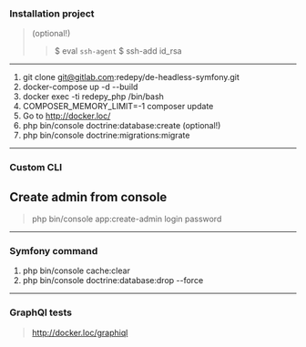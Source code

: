 ### Installation project
>(optional!)
>> $ eval `ssh-agent` 
>> $ ssh-add id_rsa 
---
1. git clone git@gitlab.com:redepy/de-headless-symfony.git
2. docker-compose up -d --build
3. docker exec -ti redepy_php /bin/bash
4. COMPOSER_MEMORY_LIMIT=-1 composer update
5. Go to http://docker.loc/ 
6. php bin/console doctrine:database:create (optional!)
7. php bin/console doctrine:migrations:migrate
---
### Custom CLI
## Create admin from console 
> php bin/console app:create-admin login password
---
### Symfony command
1. php bin/console cache:clear
2. php bin/console doctrine:database:drop --force
---
### GraphQl tests
> http://docker.loc/graphiql



